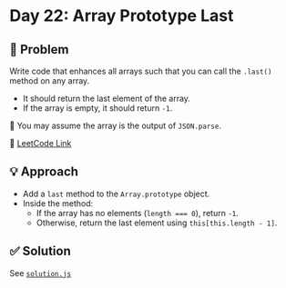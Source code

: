 # Day 22: Array Prototype Last

## 📝 Problem
Write code that enhances all arrays such that you can call the `.last()` method on any array.

- It should return the last element of the array.
- If the array is empty, it should return `-1`.

📝 You may assume the array is the output of `JSON.parse`.

📎 [LeetCode Link](https://leetcode.com/problems/array-prototype-last/)

## 💡 Approach
- Add a `last` method to the `Array.prototype` object.
- Inside the method:
  - If the array has no elements (`length === 0`), return `-1`.
  - Otherwise, return the last element using `this[this.length - 1]`.

## ✅ Solution
See [`solution.js`](./solution.js)
